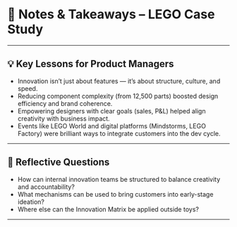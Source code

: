 # 📝 Notes & Takeaways – LEGO Case Study

---

## 💡 Key Lessons for Product Managers

- Innovation isn’t just about features — it’s about structure, culture, and speed.
- Reducing component complexity (from 12,500 parts) boosted design efficiency and brand coherence.
- Empowering designers with clear goals (sales, P&L) helped align creativity with business impact.
- Events like LEGO World and digital platforms (Mindstorms, LEGO Factory) were brilliant ways to integrate customers into the dev cycle.

---

## 🤔 Reflective Questions

- How can internal innovation teams be structured to balance creativity and accountability?
- What mechanisms can be used to bring customers into early-stage ideation?
- Where else can the Innovation Matrix be applied outside toys?

---
